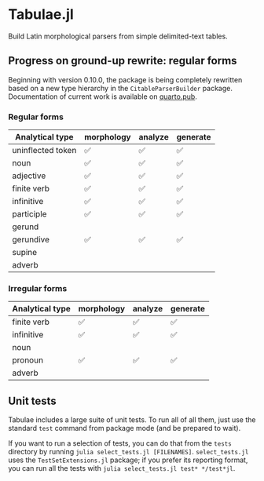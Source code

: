

# Tabulae.jl

Build Latin morphological parsers from simple delimited-text tables.


## Progress on ground-up rewrite: regular forms


Beginning with version 0.10.0, the package is being completely rewritten based on a new type hierarchy in the `CitableParserBuilder` package. Documentation of current work is available on [quarto.pub](https://neelsmith.quarto.pub/tabulae/).

### Regular forms

| Analytical type	| morphology | analyze | generate |
| --- | --- | --- | --- |
| uninflected token | ✅ | ✅ | ✅ |
| noun | ✅ |  ✅ |  ✅ |
| adjective | ✅ | ✅ | ✅|
| finite verb | ✅ |✅ | ✅ |
| infinitive | ✅|✅|✅|
| participle | ✅ | ✅| ✅ |
| gerund |  |||
| gerundive | ✅ | ✅ | ✅|
| supine | |||
| adverb | |||

### Irregular forms

| Analytical type	| morphology | analyze | generate |
| --- | --- | --- | --- |
| finite verb | ✅  |✅  | ✅ |
| infinitive | ✅ | ✅ | ✅ |
| noun | |||
| pronoun | ✅ | ✅ | ✅ |
| adverb | |||


## Unit tests

Tabulae includes a large suite of unit tests.  To run all of all them, just use the standard `test` command from package mode (and be prepared to wait).

If you want to run a selection of tests, you can do that from the `tests` directory by running `julia select_tests.jl [FILENAMES]`.   `select_tests.jl` uses the `TestSetExtensions.jl` package; if you prefer its reporting format, you can run all the tests with  `julia select_tests.jl test* */test*jl`.


